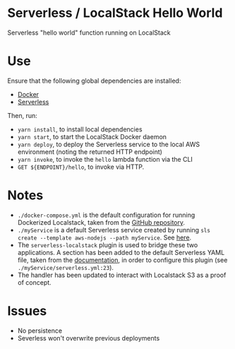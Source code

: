 # Serverless / LocalStack Hello World
Serverless "hello world" function running on LocalStack

# Use
Ensure that the following global dependencies are installed:
- [Docker](https://docs.docker.com/get-docker/)
- [Serverless](https://www.serverless.com/framework/docs/getting-started/)

Then, run:
- `yarn install`, to install local dependencies
- `yarn start`, to start the LocalStack Docker daemon
- `yarn deploy`, to deploy the Serverless service to the local AWS environment (noting the returned HTTP endpoint)
- `yarn invoke`, to invoke the `hello` lambda function via the CLI
- `GET ${ENDPOINT}/hello`, to invoke via HTTP.

# Notes
- `./docker-compose.yml` is the default configuration for running Dockerized Localstack, taken from the [GitHub repository](https://github.com/localstack/localstack).
- `./myService` is a default Serverless service created by running `sls create --template aws-nodejs --path myService`. See [here](https://www.serverless.com/framework/docs/providers/aws/examples/hello-world/node/).
- The `serverless-localstack` plugin is used to bridge these two applications. A section has been added to the default Serverless YAML file, taken from the [documentation](https://github.com/localstack/serverless-localstack), in order to configure this plugin (see `./myService/serverless.yml:23`).
- The handler has been updated to interact with Localstack S3 as a proof of concept.

# Issues
- No persistence
- Severless won't overwrite previous deployments



